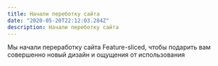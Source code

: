 ```yaml
---
title: Начали переботку сайта
date: "2020-05-20T22:12:03.284Z"
description: Начали переботку сайта
---
```


Мы начали переработку сайта Feature-sliced, чтобы подарить вам совершенно новый дизайн и ощущения от использования
